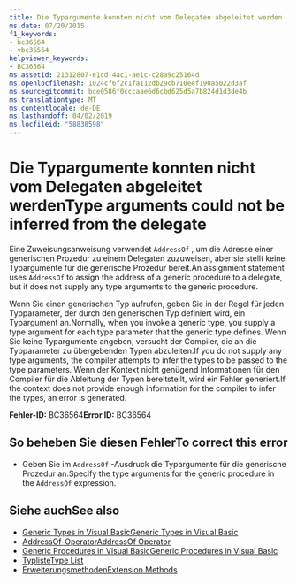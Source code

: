 ```yaml
---
title: Die Typargumente konnten nicht vom Delegaten abgeleitet werden
ms.date: 07/20/2015
f1_keywords:
- bc36564
- vbc36564
helpviewer_keywords:
- BC36564
ms.assetid: 21312807-e1cd-4ac1-ae1c-c28a9c25164d
ms.openlocfilehash: 1024cf6f2c1fa112db29cb710eef190a5022d3af
ms.sourcegitcommit: bce0586f0cccaae6d6cbd625d5a7b824d1d3de4b
ms.translationtype: MT
ms.contentlocale: de-DE
ms.lasthandoff: 04/02/2019
ms.locfileid: "58838598"
---
```

# <a name="type-arguments-could-not-be-inferred-from-the-delegate"></a><span data-ttu-id="dedb0-102">Die Typargumente konnten nicht vom Delegaten abgeleitet werden</span><span class="sxs-lookup"><span data-stu-id="dedb0-102">Type arguments could not be inferred from the delegate</span></span>
<span data-ttu-id="dedb0-103">Eine Zuweisungsanweisung verwendet `AddressOf` , um die Adresse einer generischen Prozedur zu einem Delegaten zuzuweisen, aber sie stellt keine Typargumente für die generische Prozedur bereit.</span><span class="sxs-lookup"><span data-stu-id="dedb0-103">An assignment statement uses `AddressOf` to assign the address of a generic procedure to a delegate, but it does not supply any type arguments to the generic procedure.</span></span>  
  
 <span data-ttu-id="dedb0-104">Wenn Sie einen generischen Typ aufrufen, geben Sie in der Regel für jeden Typparameter, der durch den generischen Typ definiert wird, ein Typargument an.</span><span class="sxs-lookup"><span data-stu-id="dedb0-104">Normally, when you invoke a generic type, you supply a type argument for each type parameter that the generic type defines.</span></span> <span data-ttu-id="dedb0-105">Wenn Sie keine Typargumente angeben, versucht der Compiler, die an die Typparameter zu übergebenden Typen abzuleiten.</span><span class="sxs-lookup"><span data-stu-id="dedb0-105">If you do not supply any type arguments, the compiler attempts to infer the types to be passed to the type parameters.</span></span> <span data-ttu-id="dedb0-106">Wenn der Kontext nicht genügend Informationen für den Compiler für die Ableitung der Typen bereitstellt, wird ein Fehler generiert.</span><span class="sxs-lookup"><span data-stu-id="dedb0-106">If the context does not provide enough information for the compiler to infer the types, an error is generated.</span></span>  
  
 <span data-ttu-id="dedb0-107">**Fehler-ID:** BC36564</span><span class="sxs-lookup"><span data-stu-id="dedb0-107">**Error ID:** BC36564</span></span>  
  
## <a name="to-correct-this-error"></a><span data-ttu-id="dedb0-108">So beheben Sie diesen Fehler</span><span class="sxs-lookup"><span data-stu-id="dedb0-108">To correct this error</span></span>  
  
-   <span data-ttu-id="dedb0-109">Geben Sie im `AddressOf` -Ausdruck die Typargumente für die generische Prozedur an.</span><span class="sxs-lookup"><span data-stu-id="dedb0-109">Specify the type arguments for the generic procedure in the `AddressOf` expression.</span></span>  
  
## <a name="see-also"></a><span data-ttu-id="dedb0-110">Siehe auch</span><span class="sxs-lookup"><span data-stu-id="dedb0-110">See also</span></span>

- [<span data-ttu-id="dedb0-111">Generic Types in Visual Basic</span><span class="sxs-lookup"><span data-stu-id="dedb0-111">Generic Types in Visual Basic</span></span>](../../../visual-basic/programming-guide/language-features/data-types/generic-types.md)
- [<span data-ttu-id="dedb0-112">AddressOf-Operator</span><span class="sxs-lookup"><span data-stu-id="dedb0-112">AddressOf Operator</span></span>](../../../visual-basic/language-reference/operators/addressof-operator.md)
- [<span data-ttu-id="dedb0-113">Generic Procedures in Visual Basic</span><span class="sxs-lookup"><span data-stu-id="dedb0-113">Generic Procedures in Visual Basic</span></span>](../../../visual-basic/programming-guide/language-features/data-types/generic-procedures.md)
- [<span data-ttu-id="dedb0-114">Typliste</span><span class="sxs-lookup"><span data-stu-id="dedb0-114">Type List</span></span>](../../../visual-basic/language-reference/statements/type-list.md)
- [<span data-ttu-id="dedb0-115">Erweiterungsmethoden</span><span class="sxs-lookup"><span data-stu-id="dedb0-115">Extension Methods</span></span>](../../../visual-basic/programming-guide/language-features/procedures/extension-methods.md)

